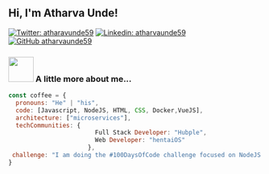 <h2> Hi, I'm Atharva  Unde!</h2>
 
[![Twitter: atharavunde59](https://img.shields.io/twitter/follow/atharvaunde59?style=social)](https://twitter.com/atharvaunde59)
[![Linkedin: atharvaunde59](https://img.shields.io/badge/-atharvaunde59-blue?style=flat-square&logo=Linkedin&logoColor=white&link=https://www.linkedin.com/in/atharvaunde59/)](https://www.linkedin.com/in/atharvaunde59/)
[![GitHub atharvaunde59](https://img.shields.io/github/followers/atharvaunde59?label=follow&style=social)](https://github.com/atharvaunde59)


### <img src="https://media.giphy.com/media/p4NLw3I4U0idi/giphy.gif" width="50"> A little more about me...  

```javascript
const coffee = {
  pronouns: "He" | "his",
  code: [Javascript, NodeJS, HTML, CSS, Docker,VueJS],
  architecture: ["microservices"],
  techCommunities: {
                        Full Stack Developer: "Hubple",
                        Web Developer: "hentaiOS"
                      },
 challenge: "I am doing the #100DaysOfCode challenge focused on NodeJS and VueJS"
}
```
 
